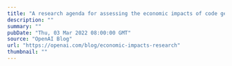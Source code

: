 ```yaml
---
title: "A research agenda for assessing the economic impacts of code generation models"
description: ""
summary: ""
pubDate: "Thu, 03 Mar 2022 08:00:00 GMT"
source: "OpenAI Blog"
url: "https://openai.com/blog/economic-impacts-research"
thumbnail: ""
---
```


